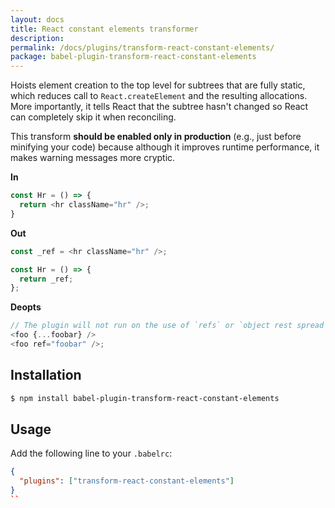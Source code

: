 ```yaml
---
layout: docs
title: React constant elements transformer
description:
permalink: /docs/plugins/transform-react-constant-elements/
package: babel-plugin-transform-react-constant-elements
---
```


Hoists element creation to the top level for subtrees that are fully static, which reduces call to `React.createElement` and the resulting allocations. More importantly, it tells React that the subtree hasn't changed so React can completely skip it when reconciling.

This transform **should be enabled only in production** (e.g., just before minifying your code) because although it improves runtime performance, it makes warning messages more cryptic.

**In**

```js
const Hr = () => {
  return <hr className="hr" />;
}
```

**Out**

```js
const _ref = <hr className="hr" />;

const Hr = () => {
  return _ref;
};
```

**Deopts**

```js
// The plugin will not run on the use of `refs` or `object rest spread`
<foo {...foobar} />
<foo ref="foobar" />;
```

## Installation

```sh
$ npm install babel-plugin-transform-react-constant-elements
```

## Usage

Add the following line to your `.babelrc`:

```json
{
  "plugins": ["transform-react-constant-elements"]
}
``
